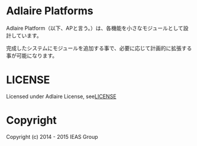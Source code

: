 Adlaire Platforms
========
Adlaire Platform（以下、APと言う。）は、各機能を小さなモジュールとして設計しています。

完成したシステムにモジュールを追加する事で、必要に応じて計画的に拡張する事が可能になります。



LICENSE
========
Licensed under Adlaire License, see[LICENSE](https://github.com/win-k/AdlairePlatform/blob/master/Licenses/LICENSE_Ver.1.0)

Copyright
========
Copyright (c) 2014 - 2015 IEAS Group